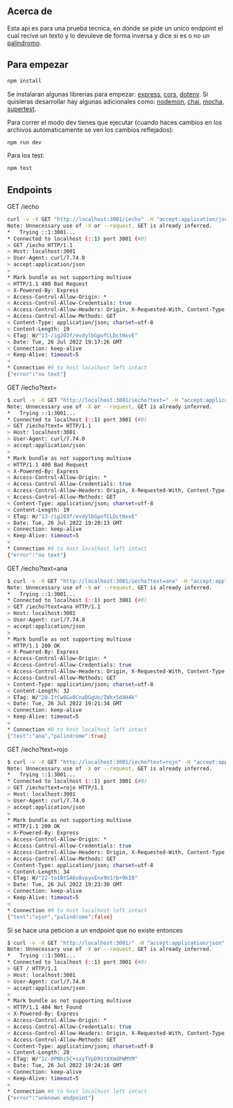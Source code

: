 ## Acerca de 
Esta api es para una prueba tecnica, en donde se pide un unico endpoint el cual recive un texto y lo devuleve de forma inversa y dice si es o no un [palindromo](https://es.wikipedia.org/wiki/Pal%C3%ADndromo).

## Para empezar
```bash
npm install
```
Se instalaran algunas librerias para empezar: [express](https://expressjs.com/es/), [cors](https://www.npmjs.com/package/cors), [dotenv](https://www.npmjs.com/package/dotenv).
Si quisieras desarrollar hay algunas adicionales como: [nodemon](https://www.npmjs.com/package/nodemon), [chai](https://www.chaijs.com/), [mocha](https://mochajs.org/), [supertest](https://www.npmjs.com/package/supertest).

Para correr el modo dev tienes que ejecutar (cuando haces cambios en los archivos automaticamente se ven los cambios reflejados):
```bash
npm run dev
```

Para los test:
```bash
npm test
```

## Endpoints
GET /iecho

```bash
curl -v -X GET "http://localhost:3001/iecho" -H "accept:application/json"
Note: Unnecessary use of -X or --request, GET is already inferred.
*   Trying ::1:3001...
* Connected to localhost (::1) port 3001 (#0)
> GET /iecho HTTP/1.1
> Host: localhost:3001
> User-Agent: curl/7.74.0
> accept:application/json
> 
* Mark bundle as not supporting multiuse
< HTTP/1.1 400 Bad Request
< X-Powered-By: Express
< Access-Control-Allow-Origin: *
< Access-Control-Allow-Credentials: true
< Access-Control-Allow-Headers: Origin, X-Requested-With, Content-Type, Accept, Authorization
< Access-Control-Allow-Methods: GET
< Content-Type: application/json; charset=utf-8
< Content-Length: 19
< ETag: W/"13-/ig203f/evdylbGpofCLDctHxvE"
< Date: Tue, 26 Jul 2022 19:17:26 GMT
< Connection: keep-alive
< Keep-Alive: timeout=5
< 
* Connection #0 to host localhost left intact
{"error":"no text"}
```
GET /iecho?text=
```bash
$ curl -v -X GET "http://localhost:3001/iecho?text=" -H "accept:application/json"
Note: Unnecessary use of -X or --request, GET is already inferred.
*   Trying ::1:3001...
* Connected to localhost (::1) port 3001 (#0)
> GET /iecho?text= HTTP/1.1
> Host: localhost:3001
> User-Agent: curl/7.74.0
> accept:application/json
> 
* Mark bundle as not supporting multiuse
< HTTP/1.1 400 Bad Request
< X-Powered-By: Express
< Access-Control-Allow-Origin: *
< Access-Control-Allow-Credentials: true
< Access-Control-Allow-Headers: Origin, X-Requested-With, Content-Type, Accept, Authorization
< Access-Control-Allow-Methods: GET
< Content-Type: application/json; charset=utf-8
< Content-Length: 19
< ETag: W/"13-/ig203f/evdylbGpofCLDctHxvE"
< Date: Tue, 26 Jul 2022 19:20:13 GMT
< Connection: keep-alive
< Keep-Alive: timeout=5
< 
* Connection #0 to host localhost left intact
{"error":"no text"}
```

GET /iecho?text=ana
```bash
$ curl -v -X GET "http://localhost:3001/iecho?text=ana" -H "accept:application/json"
Note: Unnecessary use of -X or --request, GET is already inferred.
*   Trying ::1:3001...
* Connected to localhost (::1) port 3001 (#0)
> GET /iecho?text=ana HTTP/1.1
> Host: localhost:3001
> User-Agent: curl/7.74.0
> accept:application/json
> 
* Mark bundle as not supporting multiuse
< HTTP/1.1 200 OK
< X-Powered-By: Express
< Access-Control-Allow-Origin: *
< Access-Control-Allow-Credentials: true
< Access-Control-Allow-Headers: Origin, X-Requested-With, Content-Type, Accept, Authorization
< Access-Control-Allow-Methods: GET
< Content-Type: application/json; charset=utf-8
< Content-Length: 32
< ETag: W/"20-IrCw6Gx0CnaDGgUo/IWk+5d4H4k"
< Date: Tue, 26 Jul 2022 19:21:34 GMT
< Connection: keep-alive
< Keep-Alive: timeout=5
< 
* Connection #0 to host localhost left intact
{"text":"ana","palindrome":true}
```

GET /iecho?text=rojo
```bash
$ curl -v -X GET "http://localhost:3001/iecho?text=rojo" -H "accept:application/json"
Note: Unnecessary use of -X or --request, GET is already inferred.
*   Trying ::1:3001...
* Connected to localhost (::1) port 3001 (#0)
> GET /iecho?text=rojo HTTP/1.1
> Host: localhost:3001
> User-Agent: curl/7.74.0
> accept:application/json
> 
* Mark bundle as not supporting multiuse
< HTTP/1.1 200 OK
< X-Powered-By: Express
< Access-Control-Allow-Origin: *
< Access-Control-Allow-Credentials: true
< Access-Control-Allow-Headers: Origin, X-Requested-With, Content-Type, Accept, Authorization
< Access-Control-Allow-Methods: GET
< Content-Type: application/json; charset=utf-8
< Content-Length: 34
< ETag: W/"22-to1BtSA6o8vpyxEnx9U1rb+9kI8"
< Date: Tue, 26 Jul 2022 19:23:30 GMT
< Connection: keep-alive
< Keep-Alive: timeout=5
< 
* Connection #0 to host localhost left intact
{"text":"ojor","palindrome":false}
```

Si se hace una peticion a un endpoint que no existe entonces
```bash
$ curl -v -X GET "http://localhost:3001/" -H "accept:application/json"
Note: Unnecessary use of -X or --request, GET is already inferred.
*   Trying ::1:3001...
* Connected to localhost (::1) port 3001 (#0)
> GET / HTTP/1.1
> Host: localhost:3001
> User-Agent: curl/7.74.0
> accept:application/json
> 
* Mark bundle as not supporting multiuse
< HTTP/1.1 404 Not Found
< X-Powered-By: Express
< Access-Control-Allow-Origin: *
< Access-Control-Allow-Credentials: true
< Access-Control-Allow-Headers: Origin, X-Requested-With, Content-Type, Accept, Authorization
< Access-Control-Allow-Methods: GET
< Content-Type: application/json; charset=utf-8
< Content-Length: 28
< ETag: W/"1c-8PNhi5C+sxyTVpD91tXXmdPWMYM"
< Date: Tue, 26 Jul 2022 19:24:16 GMT
< Connection: keep-alive
< Keep-Alive: timeout=5
< 
* Connection #0 to host localhost left intact
{"error":"unknown endpoint"}
```